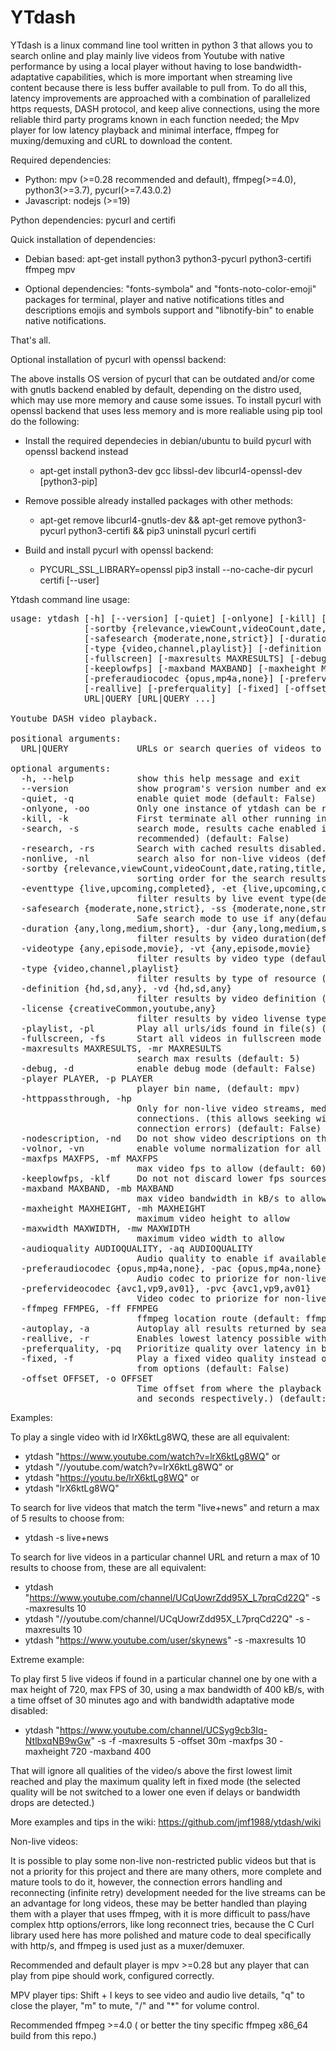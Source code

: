 
# YTdash
YTdash is a linux command line tool written in python 3 that allows you to search online and play mainly live videos from Youtube with native performance by using a local player without having to lose bandwidth-adaptative capabilities, which is more important when streaming live content because there is less buffer available to pull from. To do all this, latency improvements are approached with a combination of parallelized https requests, DASH protocol, and keep alive connections, using the more reliable third party programs known in each function needed; the Mpv player for low latency playback and minimal interface, ffmpeg for muxing/demuxing and cURL to download the content.

Required dependencies:
 * Python: mpv (>=0.28 recommended and default), ffmpeg(>=4.0), python3(>=3.7), pycurl(>=7.43.0.2)
 * Javascript: nodejs (>=19)

Python dependencies: pycurl and certifi

Quick installation of dependencies: 
- Debian based:
apt-get install python3 python3-pycurl python3-certifi ffmpeg mpv 

- Optional dependencies: "fonts-symbola" and "fonts-noto-color-emoji" packages for terminal, player and native notifications titles and descriptions emojis and symbols support and "libnotify-bin" to enable native notifications.

That's all.

Optional installation of pycurl with openssl backend:

The above installs OS version of pycurl that can be outdated and/or come with gnutls backend enabled by default, depending on the distro used, which may use more memory and cause some issues. To install pycurl with openssl backend that uses less memory and is more realiable using pip tool do the following:

- Install the required dependecies in debian/ubuntu to build pycurl with openssl backend instead 

  - apt-get install python3-dev gcc libssl-dev libcurl4-openssl-dev [python3-pip]

- Remove possible already installed packages with other methods:

  - apt-get remove libcurl4-gnutls-dev && apt-get remove python3-pycurl python3-certifi && pip3 uninstall pycurl certifi
  
- Build and install pycurl with openssl backend:

  - PYCURL_SSL_LIBRARY=openssl pip3 install --no-cache-dir pycurl certifi [--user]

Ytdash command line usage: 
<pre>
usage: ytdash [-h] [--version] [-quiet] [-onlyone] [-kill] [-search] [-research] [-nonlive]
              [-sortby {relevance,viewCount,videoCount,date,rating,title,rating}] [-eventtype {live,upcoming,completed}]
              [-safesearch {moderate,none,strict}] [-duration {any,long,medium,short}] [-videotype {any,episode,movie}]
              [-type {video,channel,playlist}] [-definition {hd,sd,any}] [-license {creativeCommon,youtube,any}] [-playlist]
              [-fullscreen] [-maxresults MAXRESULTS] [-debug] [-player PLAYER] [-nodescription] [-volnor] [-maxfps MAXFPS]
              [-keeplowfps] [-maxband MAXBAND] [-maxheight MAXHEIGHT] [-maxwidth MAXWIDTH] [-audioquality AUDIOQUALITY]
              [-preferaudiocodec {opus,mp4a,none}] [-prefervideocodec {avc1,vp9,av01}] [-ffmpeg FFMPEG] [-autoplay]
              [-reallive] [-preferquality] [-fixed] [-offset OFFSET]
              URL|QUERY [URL|QUERY ...]

Youtube DASH video playback.

positional arguments:
  URL|QUERY             URLs or search queries of videos to play

optional arguments:
  -h, --help            show this help message and exit
  --version             show program's version number and exit
  -quiet, -q            enable quiet mode (default: False)
  -onlyone, -oo         Only one instance of ytdash can be running. (default: False)
  -kill, -k             First terminate all other running instances of ytdash. (default: False)
  -search, -s           search mode, results cache enabled if searched less than 24hs ago, which saves YouTube daily quota,
                        recommended) (default: False)
  -research, -rs        Search with cached results disabled. (default: False)
  -nonlive, -nl         search also for non-live videos (default: False)
  -sortby {relevance,viewCount,videoCount,date,rating,title,rating}, -sb {relevance,viewCount,videoCount,date,rating,title,rating}
                        sorting order for the search results (default: relevance)
  -eventtype {live,upcoming,completed}, -et {live,upcoming,completed}
                        filter results by live event type(default: live)
  -safesearch {moderate,none,strict}, -ss {moderate,none,strict}
                        Safe search mode to use if any(default: moderate)
  -duration {any,long,medium,short}, -dur {any,long,medium,short}
                        filter results by video duration(default: any)
  -videotype {any,episode,movie}, -vt {any,episode,movie}
                        filter results by video type (default: any)
  -type {video,channel,playlist}
                        filter results by type of resource (default: video)
  -definition {hd,sd,any}, -vd {hd,sd,any}
                        filter results by video definition (default: any)
  -license {creativeCommon,youtube,any}
                        filter results by video livense type (default: any)
  -playlist, -pl        Play all urls/ids found in file(s) (default: False)
  -fullscreen, -fs      Start all videos in fullscreen mode (default: False)
  -maxresults MAXRESULTS, -mr MAXRESULTS
                        search max results (default: 5)
  -debug, -d            enable debug mode (default: False)
  -player PLAYER, -p PLAYER
                        player bin name, (default: mpv)
  -httppassthrough, -hp
                        Only for non-live video streams, media URL are passed directly to the player so it handles http
                        connections. (this allows seeking without cache but may be more prone to playback failures under
                        connection errors) (default: False)
  -nodescription, -nd   Do not show video descriptions on the terminal/player (default: False)
  -volnor, -vn          enable volume normalization for all videos (mpv). (default: False)
  -maxfps MAXFPS, -mf MAXFPS
                        max video fps to allow (default: 60)
  -keeplowfps, -klf     Do not not discard lower fps sources for each video resolution if many available. (default: False)
  -maxband MAXBAND, -mb MAXBAND
                        max video bandwidth in kB/s to allow when available (default: 100000000)
  -maxheight MAXHEIGHT, -mh MAXHEIGHT
                        maximum video height to allow
  -maxwidth MAXWIDTH, -mw MAXWIDTH
                        maximum video width to allow
  -audioquality AUDIOQUALITY, -aq AUDIOQUALITY
                        Audio quality to enable if available, 0=lowest, 1-int=medium, -1=highest. (default: -1)
  -preferaudiocodec {opus,mp4a,none}, -pac {opus,mp4a,none}
                        Audio codec to priorize for non-live streams, if a similar quality is available. (default: none)
  -prefervideocodec {avc1,vp9,av01}, -pvc {avc1,vp9,av01}
                        Video codec to priorize for non-live streams, if available. (default: avc1)
  -ffmpeg FFMPEG, -ff FFMPEG
                        ffmpeg location route (default: ffmpeg)
  -autoplay, -a         Autoplay all results returned by search mode (default: False)
  -reallive, -r         Enables lowest latency possible with all types of live streams. (default: False)
  -preferquality, -pq   Prioritize quality over latency in bandwidth-adaptive enabled video streams (default: False)
  -fixed, -f            Play a fixed video quality instead of doing bandwidth adaptive quality change, This is the max set
                        from options (default: False)
  -offset OFFSET, -o OFFSET
                        Time offset from where the playback start,(i.e: -o 2h, -o 210m, -offset 3000s, for hours, minutes
                        and seconds respectively.) (default: 3 segments)
</pre>
Examples:

To play a single video with id lrX6ktLg8WQ, these are all equivalent:
- ytdash "https://www.youtube.com/watch?v=lrX6ktLg8WQ" or
- ytdash "//youtube.com/watch?v=lrX6ktLg8WQ" or
- ytdash "https://youtu.be/lrX6ktLg8WQ" or
- ytdash "lrX6ktLg8WQ"

To search for live videos that match the term "live+news" and return a max of 5 results to choose from:

- ytdash -s live+news

To search for live videos in a particular channel URL and return a max of 10 results to choose from, these are all equivalent:

- ytdash "https://www.youtube.com/channel/UCqUowrZdd95X_L7prqCd22Q" -s -maxresults 10
- ytdash "//youtube.com/channel/UCqUowrZdd95X_L7prqCd22Q" -s -maxresults 10
- ytdash "https://www.youtube.com/user/skynews" -s -maxresults 10

Extreme example:

To play first 5 live videos if found in a particular channel one by one with a max height of 720, max FPS of 30, using a max bandwidth of 400 kB/s, with a time offset of 30 minutes ago and with bandwidth adaptative mode disabled:

- ytdash "https://www.youtube.com/channel/UCSyg9cb3Iq-NtlbxqNB9wGw" -s -f -maxresults 5 -offset 30m -maxfps 30 -maxheight 720 -maxband 400

That will ignore all qualities of the video/s above the first lowest limit reached and play the maximum quality left in fixed mode (the selected quality will be not switched to a lower one even if delays or bandwidth drops are detected.)

More examples and tips in the wiki: https://github.com/jmf1988/ytdash/wiki

Non-live videos:

It is possible to play some non-live non-restricted public videos but that is not a priority for this project and there are many others, more complete and mature tools to do it, however, the connection errors handling and reconnecting (infinite retry)  development needed for the live streams can be an advantage for long videos, these may be better handled than playing them  with a player that uses ffmpeg, with it is more difficult to pass/have complex http options/errors, like long reconnect tries, because the C Curl library used here has more polished and mature code to deal specifically with http/s, and ffmpeg is used just as a muxer/demuxer.

Recommended and default player is mpv >=0.28 but any player that can play from pipe should work, configured correctly.

MPV player tips: Shift + I keys to see video and audio live details, "q" to close the player, "m" to mute, "/" and "*" for volume control.

Recommended ffmpeg >=4.0 ( or better the tiny specific ffmpeg x86_64 build from this repo.)


